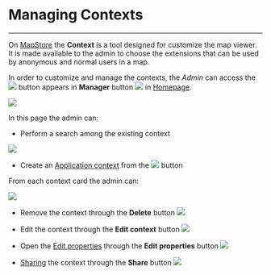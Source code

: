 # Managing Contexts
*******************

On [MapStore](https://mapstore.geo-solutions.it/mapstore/#/) the **Context** is a tool designed for customize the map viewer. It is made available to the admin to choose the extensions that can be used by anonymous and normal users in a map. 

In order to customize and manage the contexts, the *Admin* can access the <img src="../img/button/manage-contexts-button.jpg" class="ms-docbutton"/> button appears in **Manager** button <img src="../img/button/acc-manager.jpg" class="ms-docbutton"/> in [Homepage](https://mapstore.geo-solutions.it/mapstore/#/). 

<img src="../img/managing-contexts/manage-contexts-page.jpg" class="ms-docimage"/>

In this page the admin can:

* Perform a search among the existing context

<img src="../img/managing-users/search-users.jpg" class="ms-docimage" style="max-width:500px;"/>

* Create an [Application context](application-context.md) from the <img src="../img/button/new-context-button.jpg" class="ms-docbutton"/> button 

From each context card the admin can:

<img src="../img/managing-contexts/context-card-tool.jpg" class="ms-docimage" style="max-width:400px;"/>

* Remove the context through the **Delete** button <img src="../img/button/delete-icon.jpg" class="ms-docbutton" /> 

* Edit the context through the **Edit context** button <img src="../img/button/edit-context-button.jpg" class="ms-docbutton"/>

* Open the [Edit properties](resources-properties.md) through the **Edit properties** button  <img src="../img/button/edit-icon.jpg" class="ms-docbutton"/> 

* [Sharing](share.md) the context through the **Share** button <img src="../img/button/share.jpg" class="ms-docbutton"/>


